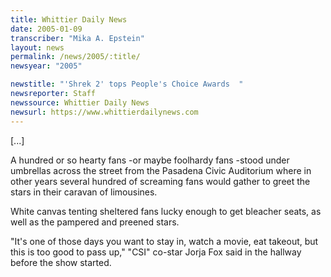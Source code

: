 ```yaml
---
title: Whittier Daily News
date: 2005-01-09
transcriber: "Mika A. Epstein"
layout: news
permalink: /news/2005/:title/
newsyear: "2005"

newstitle: "'Shrek 2' tops People's Choice Awards  "
newsreporter: Staff
newssource: Whittier Daily News
newsurl: https://www.whittierdailynews.com
---
```

[...]

A hundred or so hearty fans -or maybe foolhardy fans -stood under umbrellas across the street from the Pasadena Civic Auditorium where in other years several hundred of screaming fans would gather to greet the stars in their caravan of limousines.

White canvas tenting sheltered fans lucky enough to get bleacher seats, as well as the pampered and preened stars.

"It's one of those days you want to stay in, watch a movie, eat takeout, but this is too good to pass up," "CSI" co-star Jorja Fox said in the hallway before the show started.
